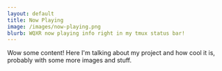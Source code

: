 ```yaml
---
layout: default
title: Now Playing
image: /images/now-playing.png
blurb: WQXR now playing info right in my tmux status bar!
---
```

Wow some content! Here I'm talking about my project and how cool it is,
probably with some more images and stuff.

